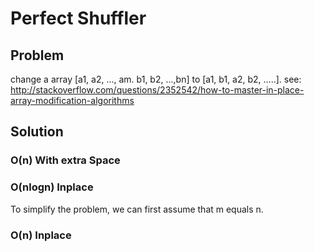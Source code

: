 Perfect Shuffler
====================
Problem
-----------------
change a array [a1, a2, ..., am. b1, b2, ...,bn] to [a1, b1, a2, b2, .....].
see:
http://stackoverflow.com/questions/2352542/how-to-master-in-place-array-modification-algorithms

Solution
-------------------

### O(n) With extra Space

### O(nlogn) Inplace
To simplify the problem, we can first assume that m equals n.

### O(n) Inplace

